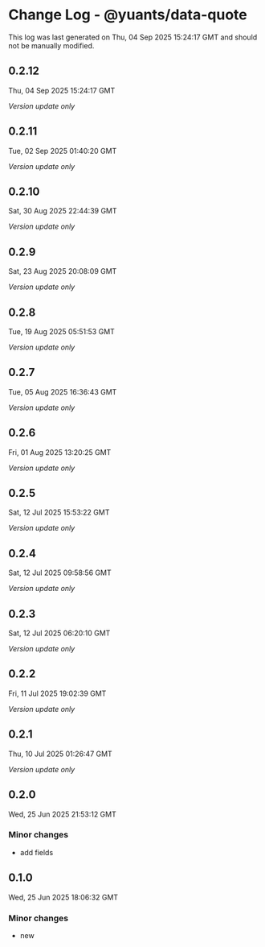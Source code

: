 # Change Log - @yuants/data-quote

This log was last generated on Thu, 04 Sep 2025 15:24:17 GMT and should not be manually modified.

## 0.2.12
Thu, 04 Sep 2025 15:24:17 GMT

_Version update only_

## 0.2.11
Tue, 02 Sep 2025 01:40:20 GMT

_Version update only_

## 0.2.10
Sat, 30 Aug 2025 22:44:39 GMT

_Version update only_

## 0.2.9
Sat, 23 Aug 2025 20:08:09 GMT

_Version update only_

## 0.2.8
Tue, 19 Aug 2025 05:51:53 GMT

_Version update only_

## 0.2.7
Tue, 05 Aug 2025 16:36:43 GMT

_Version update only_

## 0.2.6
Fri, 01 Aug 2025 13:20:25 GMT

_Version update only_

## 0.2.5
Sat, 12 Jul 2025 15:53:22 GMT

_Version update only_

## 0.2.4
Sat, 12 Jul 2025 09:58:56 GMT

_Version update only_

## 0.2.3
Sat, 12 Jul 2025 06:20:10 GMT

_Version update only_

## 0.2.2
Fri, 11 Jul 2025 19:02:39 GMT

_Version update only_

## 0.2.1
Thu, 10 Jul 2025 01:26:47 GMT

_Version update only_

## 0.2.0
Wed, 25 Jun 2025 21:53:12 GMT

### Minor changes

- add fields

## 0.1.0
Wed, 25 Jun 2025 18:06:32 GMT

### Minor changes

- new

